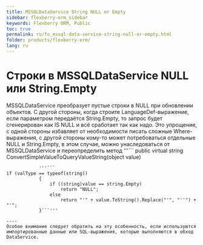 ```yaml
---
title: MSSQLDataService String NULL or Empty
sidebar: flexberry-orm_sidebar
keywords: Flexberry ORM, Public
toc: true
permalink: ru/fo_mssql-data-service-string-null-or-empty.html
folder: products/flexberry-orm/
lang: ru
---
```


# Строки в MSSQLDataService NULL или String.Empty
MSSQLDataService преобразует пустые строки в NULL при обновлении объектов. С другой стороны, когда строите LanguageDef-выражение, если параметром передаётся String.Empty, то запрос будет сгенерирован как IS NULL и всё сработает так как надо. Это упрощение, с одной стороны избавляет от необходимости писать сложные Where-выражения, с другой стороны кому-то может потребоваться отдельные NULL и String.Empty, в этом случае, можно унаследоваться от MSSQLDataService и переопределить метод 
            '''```
public virtual string ConvertSimpleValueToQueryValueString(object value)
```''' таким образом, чтобы не выполнялась замена 
            '''```
if (valType == typeof(string))
            {
                if ((string)value == string.Empty)
                    return "NULL";
                else
                    return "'" + value.ToString().Replace("'", "''") + "'";
            }```'''

----
Особое внимание следует обратить на эту особенность, если используются импортированные данные или SQL-выражения, которые выполняются в обход DataService.



